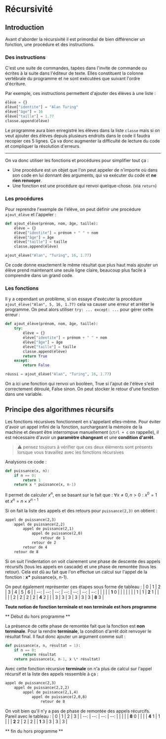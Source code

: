 # Récursivité
## Introduction
Avant d'aborder la récursivité il est primordial de bien différencier un fonction, une procédure et des instructions.

### Des instructions
C'est une suite de commandes, tapées dans l'invite de commande ou écrites à la suite dans l'éditeur de texte. Elles constituent la colonne vertébrale du programme et ne sont exécutées que suivant l'ordre d'écriture.

Par exemple, ces instructions permettent d'ajouter des élèves à une liste :
```python
élève = {}
élève["identite"] = "Alan Turing"
élève["âge"] = 16
élève["taille"] = 1.77
classe.append(élève)
```

Le programme aura bien enregistré les élèves dans la liste `classe` mais si on veut ajouter des élèves depuis plusieurs endroits dans le code il faudra recopier ces 5 lignes. Ça va donc augmenter la difficulté de lecture du code et compliquer la résolution d'erreurs.
___
On va donc utiliser les fonctions et procédures pour simplifier tout ça :
- Une procédure est un objet que l'on peut appeler de n'importe où dans son code en lui donnant des arguments, qui va exécuter du code et **ne rien renvoyer**.
- Une fonction est une procédure qui renvoi quelque-chose. (via `return`)

### Les procédures
Pour reprendre l'exemple de l'élève, on peut définir une procédure `ajout_élève` et l'appeler :
```python
def ajout_élève(prénom, nom, âge, taille):
	élève = {}
	élève["identite"] = prénom + " " + nom
	élève["âge"] = âge
	élève["taille"] = taille
	classe.append(élève)

ajout_élève("Alan", "Turing", 16, 1.77)
```
Ce code donne exactement le même résultat que plus haut mais ajouter un élève prend maintenant une seule ligne claire, beaucoup plus facile à comprendre dans un grand code.

### Les fonctions
Il y a cependant un problème, si on essaye d'exécuter la procédure `ajout_élève("Alan", 5, 16, 1.77)` cela va causer une erreur et arrêter le programme. On peut alors utiliser `try: ... except: ...` pour gérer cette erreur :
```python
def ajout_élève(prénom, nom, âge, taille):
	try:
		élève = {}
		élève["identite"] = prénom + " " + nom
		élève["âge"] = âge
		élève["taille"] = taille
		classe.append(élève)
		return True
	except:
		return False

réussi = ajout_élève("Alan", "Turing", 16, 1.77)
```
On a ici une fonction qui renvoi un booléen, True si l'ajout de l'élève s'est correctement déroulé, False sinon. On peut stocker le retour d'une fonction dans une variable.

## Principe des algorithmes récursifs
Les fonctions récursives fonctionnent en s'appelant elles-même. Pour éviter d'avoir un appel infini de la fonction, surchargeant la mémoire de la machine et devant être interrompue manuellement (`ctrl + c` on rappelle), il est nécessaire d'avoir un **paramètre changeant** et une **condition d'arrêt**.
> :warning: pensez toujours à vérifier que ces deux éléments sont présents lorsque vous travaillez avec les fonctions récursives

Analysons ce code :
```python
def puissance(x, n):
	if n == 0:
		return 1
	return x * puissance(x, n-1)
```
Il permet de calculer $x^n$, en se basant sur le fait que :
$\forall x \not = 0, n > 0 : x^0 = 1$ et $x^n = n \times x^{n-1}$

Si on fait la liste des appels et des retours pour `puissance(2,3)` on obtient :
```txt
appel de puissance(2,3)
	appel de puissance(2,2)
		appel de puissance(2,1)
			appel de puissance(2,0)
				retour de 1
			retour de 2
		retour de 4
	retour de 8
```
Si on suit l'indentation on voit clairement une phase de descente des appels récursifs (tous les appels en cascade) et une phase de remontée (tous les retour). Cela est dû au fait que l'on effectue un calcul sur l'appel de la fonction : __x\*__ puissance(x, n-1).

On peut également représenter ces étapes sous forme de tableau :
|  0  |  1  |  2  |  3  |  4  |  5  |  6  |
| --: | --: | --: | --: | --: | --: | --: |
|     |     |     | **1** 0 |     |     |     |
|     |     |   1 |   1 | **2** 1 |     |     |
|     |   2 |   2 |   2 |   2 | **4** 2 |     |
|   3 |   3 |   3 |   3 |   3 |   3 | **8** 3 |


**Toute notion de fonction terminale et non terminale est hors programme**

\*\* Début du hors programme \*\*

La présence de cette phase de remontée fait que la fonction est **non terminale**.
Pour la rendre **terminale**, la condition d'arrêt doit renvoyer le résultat final. Il faut donc ajouter un argument comme suit :
```python
def puissance(x, n, résultat = 1):
	if n == 0:
		return résultat
	return puissance(x, n-1, x \* résultat)
```

Avec cette fonction récursive **terminale** on n'a plus de calcul sur l'appel récursif et la liste des appels ressemble à ça :
```txt
appel de puissance(2,3)
	appel de puissance(2,2,2)
		appel de puissance(2,1,4)
			appel de puissance(2,0,8)
				retour de 8
```
On voit bien qu'il n'y a pas de phase de remontée des appels récurcifs. Pareil avec le tableau :
|  0  |  1  |  2  |  3  |
| --: | --: | --: | --: |
|     |     |     | **8** 0 |
|     |     | **4** 1 |   1 |
|     | **2** 2 |   2 |   2 |
| **1** 3 |   3 |   3 |   3 |

\*\* fin du hors programme \*\*
